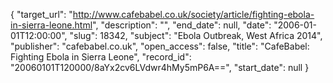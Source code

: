 {
  "target_url": "http://www.cafebabel.co.uk/society/article/fighting-ebola-in-sierra-leone.html", 
  "description": "", 
  "end_date": null, 
  "date": "2006-01-01T12:00:00", 
  "slug": 18342, 
  "subject": "Ebola Outbreak, West Africa 2014", 
  "publisher": "cafebabel.co.uk", 
  "open_access": false, 
  "title": "CafeBabel: Fighting Ebola in Sierra Leone", 
  "record_id": "20060101T120000/8aYx2cv6LVdwr4hMy5mP6A==", 
  "start_date": null
}

